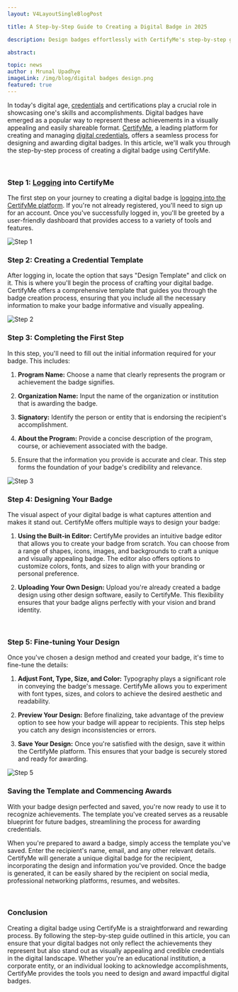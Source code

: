 ```yaml
---
layout: V4LayoutSingleBlogPost

title: A Step-by-Step Guide to Creating a Digital Badge in 2025

description: Design badges effortlessly with CertifyMe's step-by-step guide. Create, customize, and award digital badges

abstract: 

topic: news
author : Mrunal Upadhye
imageLink: /img/blog/digital badges design.png
featured: true
---
```


In today's digital age, [credentials](https://www.certifyme.online/) and certifications play a crucial role in showcasing one's skills and accomplishments. Digital badges have emerged as a popular way to represent these achievements in a visually appealing and easily shareable format. [CertifyMe](https://www.certifyme.online/), a leading platform for creating and managing [digital credentials](https://certifyme.online/blog/What-is-a-Digital-Credential.html), offers a seamless process for designing and awarding digital badges. In this article, we'll walk you through the step-by-step process of creating a digital badge using CertifyMe.

<br>

### Step 1: <a href="https://credential.certifyme.online/auth/login">Logging</a> into CertifyMe

The first step on your journey to creating a digital badge is [logging into the CertifyMe platform](https://credential.certifyme.online/auth/login). If you're not already registered, you'll need to sign up for an account. Once you've successfully logged in, you'll be greeted by a user-friendly dashboard that provides access to a variety of tools and features.<br>

<img class="img-fluid r-16" src="/img/blog/step 5/Step1.png" alt="Step 1">

<br>

### Step 2: Creating a Credential Template

After logging in, locate the option that says "Design Template" and click on it. This is where you'll begin the process of crafting your digital badge. CertifyMe offers a comprehensive template that guides you through the badge creation process, ensuring that you include all the necessary information to make your badge informative and visually appealing.<br>

<img class="img-fluid r-16" src="/img/blog/step 5/Step 2.png" alt="Step 2">

<br>

<h3>Step 3: Completing the First Step</h3>

In this step, you'll need to fill out the initial information required for your badge. This includes:

1. **Program Name:** Choose a name that clearly represents the program or achievement the badge signifies.

1. **Organization Name:** Input the name of the organization or institution that is awarding the badge.

1. **Signatory:** Identify the person or entity that is endorsing the recipient's accomplishment.

1. **About the Program:** Provide a concise description of the program, course, or achievement associated with the badge.

1. Ensure that the information you provide is accurate and clear. This step forms the foundation of your badge's credibility and relevance.

<img class="img-fluid r-16" src="/img/blog/step 5/Step 3.png" alt="Step 3">

<br>

### Step 4: Designing Your Badge

The visual aspect of your digital badge is what captures attention and makes it stand out. CertifyMe offers multiple ways to design your badge:

1. **Using the Built-in Editor:** CertifyMe provides an intuitive badge editor that allows you to create your badge from scratch. You can choose from a range of shapes, icons, images, and backgrounds to craft a unique and visually appealing badge. The editor also offers options to customize colors, fonts, and sizes to align with your branding or personal preference.

1. **Uploading Your Own Design:** Upload you're already created a badge design using other design software, easily to CertifyMe. This flexibility ensures that your badge aligns perfectly with your vision and brand identity.

<br>

### Step 5: Fine-tuning Your Design

Once you've chosen a design method and created your badge, it's time to fine-tune the details:

1. **Adjust Font, Type, Size, and Color:** Typography plays a significant role in conveying the badge's message. CertifyMe allows you to experiment with font types, sizes, and colors to achieve the desired aesthetic and readability.

1. **Preview Your Design:** Before finalizing, take advantage of the preview option to see how your badge will appear to recipients. This step helps you catch any design inconsistencies or errors.

1. **Save Your Design:** Once you're satisfied with the design, save it within the CertifyMe platform. This ensures that your badge is securely stored and ready for awarding.

<img class="img-fluid r-16" src="/img/blog/step 5/Step 5.png" alt="Step 5">

<br>

### Saving the Template and Commencing Awards

With your badge design perfected and saved, you're now ready to use it to recognize achievements. The template you've created serves as a reusable blueprint for future badges, streamlining the process for awarding credentials.

When you're prepared to award a badge, simply access the template you've saved. Enter the recipient's name, email, and any other relevant details. CertifyMe will generate a unique digital badge for the recipient, incorporating the design and information you've provided. Once the badge is generated, it can be easily shared by the recipient on social media, professional networking platforms, resumes, and websites.

<br>

### Conclusion

Creating a digital badge using CertifyMe is a straightforward and rewarding process. By following the step-by-step guide outlined in this article, you can ensure that your digital badges not only reflect the achievements they represent but also stand out as visually appealing and credible credentials in the digital landscape. Whether you're an educational institution, a corporate entity, or an individual looking to acknowledge accomplishments, CertifyMe provides the tools you need to design and award impactful digital badges.
